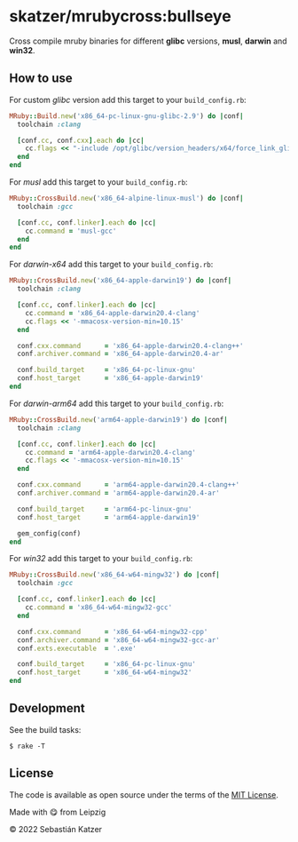 # skatzer/mrubycross:bullseye

Cross compile mruby binaries for different __glibc__ versions, __musl__, __darwin__ and __win32__.

## How to use

For custom _glibc_ version add this target to your `build_config.rb`:

```ruby
MRuby::Build.new('x86_64-pc-linux-gnu-glibc-2.9') do |conf|
  toolchain :clang

  [conf.cc, conf.cxx].each do |cc|
    cc.flags << "-include /opt/glibc/version_headers/x64/force_link_glibc_2.9.h"
  end
end
```

For _musl_ add this target to your `build_config.rb`:

```ruby
MRuby::CrossBuild.new('x86_64-alpine-linux-musl') do |conf|
  toolchain :gcc

  [conf.cc, conf.linker].each do |cc|
    cc.command = 'musl-gcc'
  end
end
```

For _darwin-x64_ add this target to your `build_config.rb`:

```ruby
MRuby::CrossBuild.new('x86_64-apple-darwin19') do |conf|
  toolchain :clang

  [conf.cc, conf.linker].each do |cc|
    cc.command = 'x86_64-apple-darwin20.4-clang'
    cc.flags << '-mmacosx-version-min=10.15'
  end

  conf.cxx.command      = 'x86_64-apple-darwin20.4-clang++'
  conf.archiver.command = 'x86_64-apple-darwin20.4-ar'

  conf.build_target     = 'x86_64-pc-linux-gnu'
  conf.host_target      = 'x86_64-apple-darwin19'
end
```

For _darwin-arm64_ add this target to your `build_config.rb`:

```ruby
MRuby::CrossBuild.new('arm64-apple-darwin19') do |conf|
  toolchain :clang

  [conf.cc, conf.linker].each do |cc|
    cc.command = 'arm64-apple-darwin20.4-clang'
    cc.flags << '-mmacosx-version-min=10.15'
  end

  conf.cxx.command      = 'arm64-apple-darwin20.4-clang++'
  conf.archiver.command = 'arm64-apple-darwin20.4-ar'

  conf.build_target     = 'arm64-pc-linux-gnu'
  conf.host_target      = 'arm64-apple-darwin19'

  gem_config(conf)
end
```

For _win32_ add this target to your `build_config.rb`:

```ruby
MRuby::CrossBuild.new('x86_64-w64-mingw32') do |conf|
  toolchain :gcc

  [conf.cc, conf.linker].each do |cc|
    cc.command = 'x86_64-w64-mingw32-gcc'
  end

  conf.cxx.command      = 'x86_64-w64-mingw32-cpp'
  conf.archiver.command = 'x86_64-w64-mingw32-gcc-ar'
  conf.exts.executable  = '.exe'

  conf.build_target     = 'x86_64-pc-linux-gnu'
  conf.host_target      = 'x86_64-w64-mingw32'
end
```

## Development

See the build tasks:

    $ rake -T

## License

The code is available as open source under the terms of the [MIT License][license].

Made with :yum: from Leipzig

© 2022 Sebastián Katzer

[license]: https://opensource.org/licenses/MIT

